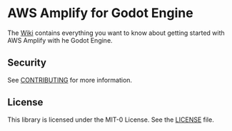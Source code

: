 # AWS Amplify for Godot Engine

The [Wiki](https://github.com/aws-samples/amplify-godot-engine/wiki) contains everything you want to know about getting started with AWS Amplify with he Godot Engine.

## Security

See [CONTRIBUTING](CONTRIBUTING.md#security-issue-notifications) for more information.

## License

This library is licensed under the MIT-0 License. See the [LICENSE](LICENSE.md) file.

